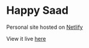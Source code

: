 # Happy Saad

Personal site hosted on [Netlify](https://www.netlify.com/)

View it live [here](https//www.happysaad.co.uk/)

